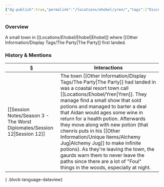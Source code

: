 ```yaml
---
{"dg-publish":true,"permalink":"/locations/ehobel/yren/","tags":["Discovered"],"updated":"2025-08-11T11:53:31.710+01:00"}
---
```


### Overview
A small town in [[Locations/Ehobel/Ehobel\|Ehobel]] where [[Other Information/Display Tags/The Party\|The Party]] first landed.

### History & Mentions
| §                                                                           | Interactions                                                                                                                                                                                                                                                                                                                                                                                                                                                                                   |
| --------------------------------------------------------------------------- | ---------------------------------------------------------------------------------------------------------------------------------------------------------------------------------------------------------------------------------------------------------------------------------------------------------------------------------------------------------------------------------------------------------------------------------------------------------------------------------------------- |
| [[Session Notes/Season 3 - The Worst Diplomates/Session 12\|Session 12]] | The town [[Other Information/Display Tags/The Party\|The Party]] had landed in was a coastal resort town call [[Locations/Ehobel/Yren\|Yren]]. They manage find a small show that sold potions and managed to barter a deal that Aidan would ages some wine in return for a health potion. Afterwards they move along with new potion (that chenris puts in his [[Other Information/Unique Items/Alchemy Jug\|Alchemy Jug]] to make infinite potions). As they're leaving the town, the gaurds warn them to never leave the paths since there are a lot of "Foul" things in the woods, especially at night. |

{ .block-language-dataview}